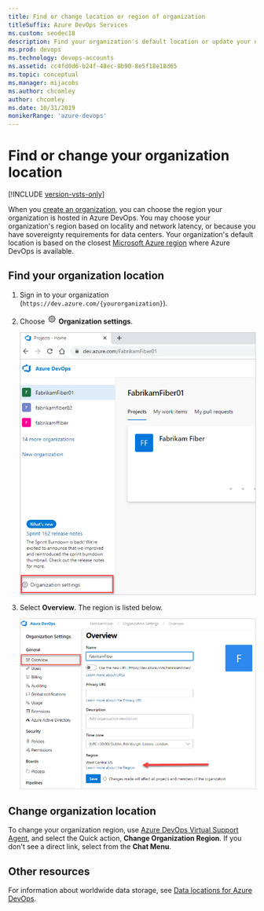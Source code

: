 ```yaml
---
title: Find or change location or region of organization 
titleSuffix: Azure DevOps Services
ms.custom: seodec18
description: Find your organization's default location or update your organization location or region in Azure DevOps
ms.prod: devops
ms.technology: devops-accounts
ms.assetid: cc4fd0d6-b24f-48ec-8b90-8e5f18e18d65
ms.topic: conceptual
ms.manager: mijacobs
ms.author: chcomley
author: chcomley
ms.date: 10/31/2019
monikerRange: 'azure-devops'
---
```


# Find or change your organization location

[!INCLUDE [version-vsts-only](../../includes/version-vsts-only.md)]

When you [create an organization](create-organization.md), you can choose the region your organization is hosted in Azure DevOps. You may choose your organization's region based on locality and network latency, or because you have sovereignty requirements for data centers. Your organization's default location is based on the closest [Microsoft Azure region](https://azure.microsoft.com/regions) where Azure DevOps is available.

## Find your organization location

1. Sign in to your organization (```https://dev.azure.com/{yourorganization}```).

2. Choose ![gear icon](../../media/icons/gear-icon.png) **Organization settings**.

   ![Choose the gear icon, Organization settings](../../media/settings/open-admin-settings-vert.png)
3. Select **Overview**. The region is listed below.

   ![Find the region under the organization settings](media/change-organization-location/organization-settings-region.png)

## Change organization location

To change your organization region, use [Azure DevOps Virtual Support Agent](https://azuredevopsvirtualagent.azurewebsites.net/), and select the Quick action, **Change Organization Region**. If you don't see a direct link, select from the **Chat Menu**.

## Other resources

For information about worldwide data storage, see [Data locations for Azure DevOps](../security/data-location.md).
